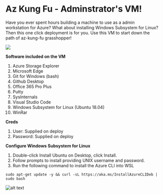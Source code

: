 # Az Kung Fu - Adminstrator's VM!
Have you ever spent hours building a machine to use as a admin workstation for Azure?   What about installing Windows Subsystem for Linux?  Then this one click deployment is for you.  Use this VM to start down the path of az-kung-fu grasshopper!

<a href="https://portal.azure.com/#create/Microsoft.Template/uri/https%3A%2F%2Fraw.githubusercontent.com%2Fbuild5nines%2Faz-kung-fu%2Fsprint1%2Faz-kung-fu-vm%2Fazure-deploy.json" target="_blank">
    <img src="http://azuredeploy.net/deploybutton.png"/>
</a>

**Software included on the VM**

1. Azure Storage Explorer
1. Microsoft Edge
1. Git for Windows (bash)
1. Github Desktop
1. Office 365 Pro Plus
1. Putty
1. SysInternals
1. Visual Studio Code
1. Windows Subsystem for Linux (Ubuntu 18.04)
1. WinRar

**Creds**
1. User: Supplied on deploy
1. Password: Supplied on deploy


**Configure Windows Subsystem for Linux**
1. Double-click Install Ubuntu on Desktop, click Install.
1. Follow prompts to install providing UNIX username and password.
1. Run the following command to install the Azure CLI into WSL

```
sudo apt-get update -y && curl -sL https://aka.ms/InstallAzureCLIDeb | sudo bash
```

![alt text](https://github.com/build5nines/az-kung-fu/blob/sprint1/az-kung-fu-vm/media/wsl.jpg "Configure Ubuntu for Windows")
